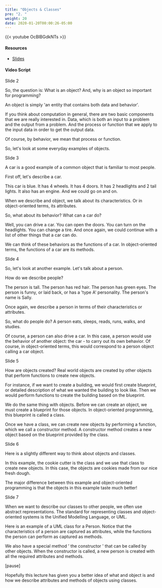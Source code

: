 ```yaml
---
title: "Objects & Classes"
pre: "2. "
weight: 20
date: 2020-01-20T00:00:26-05:00
---
```


{{< youtube OcBIBGdkNTs >}}

#### Resources

* [Slides](/3-cc310/02-review-oop/02-objects-classes-slides.pptx)

#### Video Script

Slide 2

So, the question is: What is an object? And, why is an object so important for programming?

An object is simply 'an entity that contains both data and behavior'.

If you think about computation in general, there are two basic components that we are really interested in. Data, which is both an input to a problem and the output from a problem. And the process or function that we apply to the input data in order to get the output data.

Of course, by behavior, we mean that process or function.

So, let's look at some everyday examples of objects.

Slide 3

A car is a good example of a common object that is familiar to most people.

First off, let's describe a car.

This car is blue. It has 4 wheels.  It has 4 doors. It has 2 headlights and 2 tail lights. It also has an engine. And we could go on and on.

When we describe and object, we talk about its characteristics.  Or in object-oriented terms, its attributes.

So, what about its behavior? What can a car do?

Well, you can drive a car. You can open the doors. You can turn on the headlights. You can change a tire. And once again, we could continue with a list of other things that a car can do.

We can think of these behaviors as the functions of a car. In object-oriented terms, the functions of a car are its methods.

Slide 4

So, let's look at another example. Let's talk about a person.

How do we describe people?

The person is tall. The person has red hair. The person has green eyes. The person is funny, or laid back, or has a 'type A' personality. The person's name is Sally.

Once again, we describe a person in terms of their characteristics or attributes.

So, what do people do? A person eats, sleeps, reads, runs, walks, and studies.

Of course, a person can also drive a car. In this case, a person would use the behavior of another object: the car - to carry out its own behavior. Of course, in object-oriented terms, this would correspond to a person object calling a car object.

Slide 5

How are objects created?  Real world objects are created by other objects that perform functions to create new objects.

For instance, if we want to create a building, we would first create blueprint, or detailed description of what we wanted the building to look like. Then we would perform functions to create the building based on the blueprint.

We do the same thing with objects. Before we can create an object, we must create a blueprint for those objects. In object-oriented programming, this blueprint is called a class.

Once we have a class, we can create new objects by performing a function, which we call a constructor method. A constructor method creates a new object based on the blueprint provided by the class.

Slide 6

Here is a slightly different way to think about objects and classes.

In this example, the cookie cutter is the class and we use that class to create new objects. In this case, the objects are cookies made from our nice fresh dough.

The major difference between this example and object-oriented programming is that the objects in this example taste much better!

Slide 7

When we want to describe our classes to other people, we often use abstract representations. The standard for representing classes and object-oriented systems is the Unified Modelling Language, or UML.

Here is an example of a UML class for a Person. Notice that the characteristics of a person are captured as attributes, while the functions the person can perform as captured as methods.

We also have a special method ' the constructor ' that can be called by other objects. When the constructor is called, a new person is created with all the required attributes and methods.

[pause]

Hopefully this lecture has given you a better idea of what and object is and how we describe attributes and methods of objects using classes.
